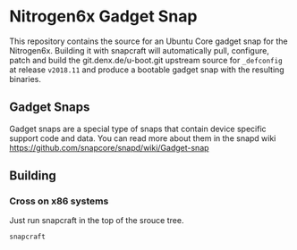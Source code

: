 # Nitrogen6x Gadget Snap

This repository contains the source for an Ubuntu Core gadget snap
for the Nitrogen6x. Building it with snapcraft will
automatically pull, configure, patch and build the git.denx.de/u-boot.git
upstream source for `_defconfig` at release `v2018.11` and produce
a bootable gadget snap with the resulting binaries.

## Gadget Snaps

Gadget snaps are a special type of snaps that contain device specific support
code and data. You can read more about them in the snapd wiki
https://github.com/snapcore/snapd/wiki/Gadget-snap

## Building

### Cross on x86 systems

Just run snapcraft in the top of the srouce tree.

```
snapcraft
```
